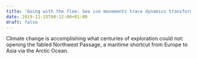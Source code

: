 ```yaml
---
title: 'Going with the floe: Sea ice movements trace dynamics transforming the new Arctic'
date: 2019-11-15T00:12:00+01:00
draft: false
---
```


Climate change is accomplishing what centuries of exploration could not: opening the fabled Northwest Passage, a maritime shortcut from Europe to Asia via the Arctic Ocean.